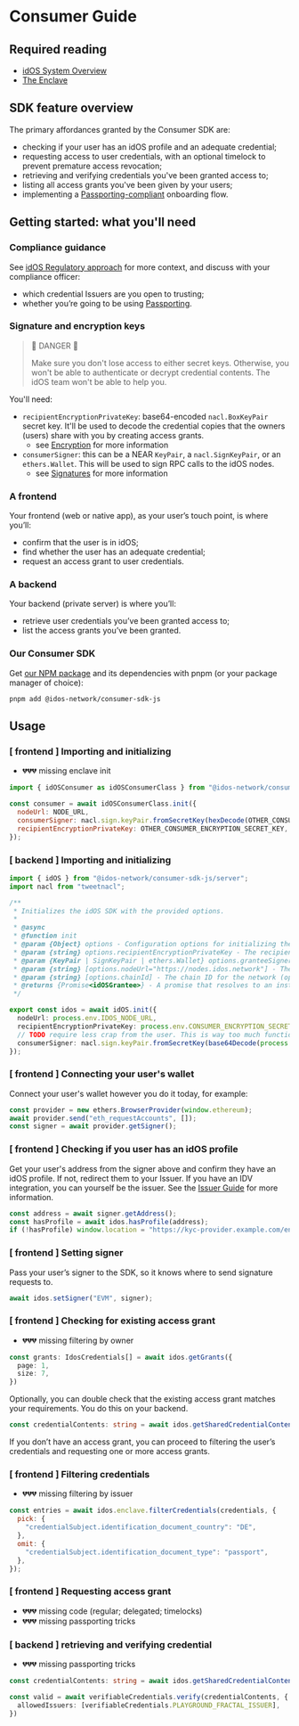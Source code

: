 # Consumer Guide

## Required reading

* [idOS System Overview](README.md)
* [The Enclave](enclave.md)

## SDK feature overview

The primary affordances granted by the Consumer SDK are:
* checking if your user has an idOS profile and an adequate credential;
* requesting access to user credentials, with an optional timelock to prevent premature access revocation;
* retrieving and verifying credentials you've been granted access to;
* listing all access grants you've been given by your users;
* implementing a [Passporting-compliant](passporting.md) onboarding flow.

## Getting started: what you'll need

### Compliance guidance

See [idOS Regulatory approach](https://docs.idos.network/compliance/idos-regulatory-approach) for more context, and discuss with your compliance officer:

* which credential Issuers are you open to trusting;
* whether you’re going to be using [Passporting](passporting.md).

### Signature and encryption keys

> 🛑 DANGER 🛑
>
> Make sure you don't lose access to either secret keys. Otherwise, you won't be able to authenticate or decrypt credential contents. The idOS team won't be able to help you.

You'll need:
  - `recipientEncryptionPrivateKey`: base64-encoded `nacl.BoxKeyPair` secret key. It'll be used to decode the credential copies that the owners (users) share with you by creating access grants.
    - see [Encryption](encryption.md) for more information
  - `consumerSigner`: this can be a NEAR `KeyPair`, a `nacl.SignKeyPair`, or an `ethers.Wallet`. This will be used to sign RPC calls to the idOS nodes.
    - see [Signatures](signatures.md) for more information

### A frontend

Your frontend (web or native app), as your user’s touch point, is where you’ll:

- confirm that the user is in idOS;
- find whether the user has an adequate credential;
- request an access grant to user credentials.

### A backend

Your backend (private server) is where you’ll:

- retrieve user credentials you’ve been granted access to;
- list the access grants you’ve been granted.

### Our Consumer SDK

Get [our NPM package](https://www.npmjs.com/package/@idos-network/idos-sdk) and its dependencies with pnpm (or your package manager of choice):

```
pnpm add @idos-network/consumer-sdk-js
```

## Usage

### [ frontend ] Importing and initializing

* 💔💔💔 missing enclave init

```js
import { idOSConsumer as idOSConsumerClass } from "@idos-network/consumer";

const consumer = await idOSConsumerClass.init({
  nodeUrl: NODE_URL,
  consumerSigner: nacl.sign.keyPair.fromSecretKey(hexDecode(OTHER_CONSUMER_SIGNING_SECRET_KEY)),
  recipientEncryptionPrivateKey: OTHER_CONSUMER_ENCRYPTION_SECRET_KEY,
});
```

### [ backend ] Importing and initializing

```typescript
import { idOS } from "@idos-network/consumer-sdk-js/server";
import nacl from "tweetnacl";

/**
 * Initializes the idOS SDK with the provided options.
 *
 * @async
 * @function init
 * @param {Object} options - Configuration options for initializing the SDK.
 * @param {string} options.recipientEncryptionPrivateKey - The recipient's encryption private key.
 * @param {KeyPair | SignKeyPair | ethers.Wallet} options.granteeSigner - The grantee's wallet or key pair for signing transactions.
 * @param {string} [options.nodeUrl="https://nodes.idos.network"] - The URL of the idOS node.
 * @param {string} [options.chainId] - The chain ID for the network (optional).
 * @returns {Promise<idOSGrantee>} - A promise that resolves to an instance of the idOS SDK.
 */

export const idos = await idOS.init({
  nodeUrl: process.env.IDOS_NODE_URL,
  recipientEncryptionPrivateKey: process.env.CONSUMER_ENCRYPTION_SECRET_KEY,
  // TODO require less crap from the user. This is way too much functions.
  consumerSigner: nacl.sign.keyPair.fromSecretKey(base64Decode(process.env.CONSUMER_SIGNING_SECRET_KEY))
});
```

### [ frontend ] Connecting your user's wallet

Connect your user's wallet however you do it today, for example:

```js
const provider = new ethers.BrowserProvider(window.ethereum);
await provider.send("eth_requestAccounts", []);
const signer = await provider.getSigner();
```

### [ frontend ] Checking if you user has an idOS profile

Get your user's address from the signer above and confirm they have an idOS profile. If not, redirect them to your Issuer. If you have an IDV integration, you can yourself be the issuer. See the [Issuer Guide](issuer.md) for more information.

```js
const address = await signer.getAddress();
const hasProfile = await idos.hasProfile(address);
if (!hasProfile) window.location = "https://kyc-provider.example.com/enroll";
```

### [ frontend ] Setting signer

Pass your user’s signer to the SDK, so it knows where to send signature requests to.

```js
await idos.setSigner("EVM", signer);
```

### [ frontend ] Checking for existing access grant

* 💔💔💔 missing filtering by owner

```typescript
const grants: IdosCredentials[] = await idos.getGrants({
  page: 1,
  size: 7,
})
```

Optionally, you can double check that the existing access grant matches your requirements. You do this on your backend.

```typescript
const credentialContents: string = await idos.getSharedCredentialContentDecrypted('GRANT_DATA_ID')
```

If you don’t have an access grant, you can proceed to filtering the user’s credentials and requesting one or more access grants.


### [ frontend ] Filtering credentials

* 💔💔💔 missing filtering by issuer

```js
const entries = await idos.enclave.filterCredentials(credentials, {
  pick: {
    "credentialSubject.identification_document_country": "DE",
  },
  omit: {
    "credentialSubject.identification_document_type": "passport",
  },
});
```

### [ frontend ] Requesting access grant

* 💔💔💔 missing code (regular; delegated; timelocks)
* 💔💔💔 missing passporting tricks


### [ backend ] retrieving and verifying credential

* 💔💔💔 missing passporting tricks

```typescript
const credentialContents: string = await idos.getSharedCredentialContentDecrypted('GRANT_DATA_ID')

const valid = await verifiableCredentials.verify(credentialContents, {
  allowedIssuers: [verifiableCredentials.PLAYGROUND_FRACTAL_ISSUER],
})
```
